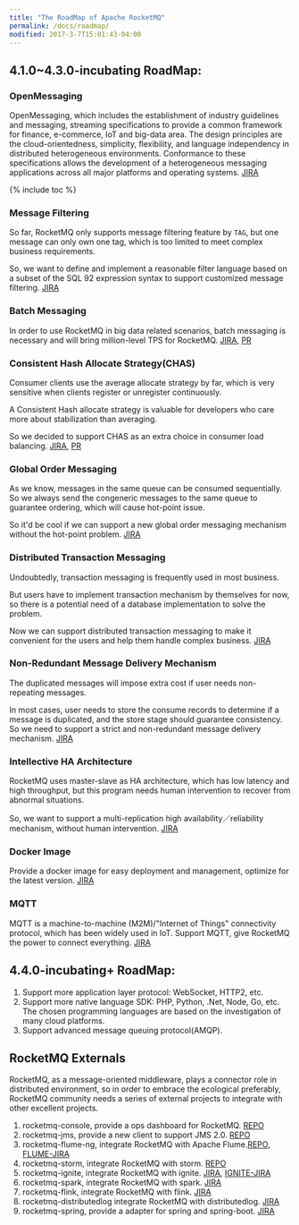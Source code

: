 ```yaml
---
title: "The RoadMap of Apache RocketMQ"
permalink: /docs/roadmap/
modified: 2017-3-7T15:01:43-04:00
---
```


## 4.1.0~4.3.0-incubating RoadMap: 


### OpenMessaging 
OpenMessaging, which includes the establishment of industry guidelines and messaging, streaming specifications to provide a common framework for finance, e-commerce, IoT and big-data area. The design principles are the cloud-orientedness, simplicity, flexibility, and language independency in distributed heterogeneous environments. Conformance to these specifications allows the development of a heterogeneous messaging applications across all major platforms and operating systems. [JIRA](https://issues.apache.org/jira/browse/ROCKETMQ-17) 


{% include toc %} 


### Message Filtering 
So far, RocketMQ only supports message filtering feature by `TAG`, but one message can only own one tag, which is too limited to meet complex business requirements. 


So, we want to define and implement a reasonable filter language based on a subset of the SQL 92 expression syntax to support customized message filtering. [JIRA](https://issues.apache.org/jira/browse/ROCKETMQ-121) 


### Batch Messaging 

In order to use RocketMQ in big data related scenarios, batch messaging is necessary and will bring million-level TPS for RocketMQ. [JIRA](https://issues.apache.org/jira/browse/ROCKETMQ-80), [PR](https://github.com/apache/incubator-rocketmq/pull/53) 

### Consistent Hash Allocate Strategy(CHAS) 

Consumer clients use the average allocate strategy by far, which is very sensitive when clients register or unregister continuously. 

A Consistent Hash allocate strategy is valuable for developers who care more about stabilization than averaging. 

So we decided to support CHAS as an extra choice in consumer load balancing. [JIRA](https://issues.apache.org/jira/browse/ROCKETMQ-67), [PR](https://github.com/apache/incubator-rocketmq/pull/67) 

### Global Order Messaging 

As we know, messages in the same queue can be consumed sequentially. So we always send the congeneric messages to the same queue to guarantee ordering, which will cause hot-point issue. 

So it'd be cool if we can support a new global order messaging mechanism without the hot-point problem. [JIRA](https://issues.apache.org/jira/browse/ROCKETMQ-122) 

### Distributed Transaction Messaging 
Undoubtedly, transaction messaging is frequently used in most business.  

But users have to implement transaction mechanism by themselves for now, so there is a potential need of a database implementation to solve the problem. 
 
Now we can support distributed transaction messaging to make it convenient for the users and help them handle complex business. [JIRA](https://issues.apache.org/jira/browse/ROCKETMQ-123) 

### Non-Redundant Message Delivery Mechanism 

The duplicated messages will impose extra cost if user needs non-repeating messages. 

In most cases, user needs to store the consume records to determine if a message is duplicated, and the store stage should guarantee consistency. So we need to support a strict and non-redundant message delivery mechanism. [JIRA](https://issues.apache.org/jira/browse/ROCKETMQ-124) 

### Intellective HA Architecture 

RocketMQ uses master-slave as HA architecture, which has low latency and high throughput, but this program needs human intervention to recover from abnormal situations. 
  
So, we want to support a multi-replication high availability／reliability mechanism, without human intervention. [JIRA](https://issues.apache.org/jira/browse/ROCKETMQ-125) 

### Docker Image 
Provide a docker image for easy deployment and management, optimize for the latest version. [JIRA](https://issues.apache.org/jira/browse/ROCKETMQ-126) 

### MQTT 
MQTT is a machine-to-machine (M2M)/"Internet of Things" connectivity protocol, which has been widely used in IoT. Support MQTT, give RocketMQ the power to connect everything. [JIRA](https://issues.apache.org/jira/browse/ROCKETMQ-127) 

## 4.4.0-incubating+ RoadMap: 

1. Support more application layer protocol: WebSocket, HTTP2, etc. 
2. Support more native language SDK: PHP, Python, .Net, Node, Go, etc. The chosen programming languages are based on the investigation of many cloud platforms. 
3. Support advanced message queuing protocol(AMQP). 

## RocketMQ Externals 

RocketMQ, as a message-oriented middleware, plays a connector role in distributed environment, so in order to embrace the ecological preferably, RocketMQ community needs a series of external projects to integrate with other excellent projects. 

1. rocketmq-console, provide a ops dashboard for RocketMQ. [REPO](https://github.com/apache/incubator-rocketmq-externals/tree/master/rocketmq-console) 
2. rocketmq-jms, provide a new client to support JMS 2.0. [REPO](https://github.com/apache/incubator-rocketmq-externals/tree/master/rocketmq-jms) 
3. rocketmq-flume-ng, integrate RocketMQ with Apache Flume.[REPO](https://github.com/apache/incubator-rocketmq-externals/tree/master/rocketmq-flume), [FLUME-JIRA](https://issues.apache.org/jira/browse/FLUME-3058) 
4. rocketmq-storm, integrate RocketMQ with storm. [REPO](https://github.com/rocketmq/rocketmq-storm) 
5. rocketmq-ignite, integrate RocketMQ with ignite. [JIRA](https://issues.apache.org/jira/browse/ROCKETMQ-41), [IGNITE-JIRA](https://issues.apache.org/jira/browse/IGNITE-4539) 
6. rocketmq-spark, integrate RocketMQ with spark. [JIRA](https://issues.apache.org/jira/browse/ROCKETMQ-81) 
7. rocketmq-flink, integrate RocketMQ with flink. [JIRA](https://issues.apache.org/jira/browse/ROCKETMQ-82) 
8. rocketmq-distributedlog integrate RocketMQ with distributedlog. [JIRA](https://issues.apache.org/jira/browse/ROCKETMQ-21) 
9. rocketmq-spring, provide a adapter for spring and spring-boot. [JIRA](https://issues.apache.org/jira/browse/ROCKETMQ-120) 
